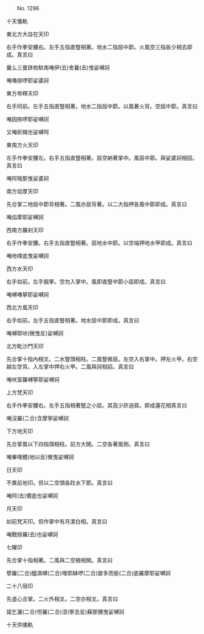 ﻿　　No. 1296

十天儀軌

東北方大自在天印

右手作拳安腰右。左手五指直豎相著。地水二指屈中節。火風空三指各少相去即成。真言曰

曩么三曼跢勃馱南唵伊(去)舍曩(去)曳娑嚩訶

唵嚕捺啰耶娑婆訶

東方帝釋天印

右手同前。左手五指直豎相著。地水二指屈中節。以風著火背。空屈中節。真言曰

唵因捺啰耶娑嚩訶

又唵斫羯也娑嚩呵

東南方火天印

左手作拳安腰左。右手五指直豎相著。屈空納著掌中。風屈中節。與娑婆訶相招。真言曰

唵阿哦那曳娑婆訶

南方焰摩天印

先合掌二地屈中節背相著。二風亦屈背著。以二大指押各風中節即成。真言曰

唵焰摩耶娑嚩訶

西南方羅剎天印

右手作拳安腰。右手五指直豎相著。屈地水中節。以空端押地水甲即成。真言曰

唵地哩底曳娑嚩訶

西方水天印

右手如前。左手掘拳。空勿入掌中。風即直豎中節小屈即成。真言曰

唵嚩嚕拏耶娑嚩訶

西北方風天印

右手如前。左手五指直豎相著。地水屈中節即成。真言曰

唵嚩耶吠(微曳反)娑嚩訶

北方毗沙門天印

先合掌十指內相叉。二水豎頭相柱。二風豎微屈。左空入右掌中。押左火甲。右空越左空背。入左掌中押右火甲。二風與訶相招。真言曰

唵吠室羅嚩拏耶娑嚩訶

上方梵天印

右手作拳安腰右。左手五指相著豎之小屈。其高少許過肩。即成蓮花相真言曰

唵沒羅(二合)含摩寧娑嚩訶

下方地天印

先合掌風以下四指頭相柱。前方大開。二空各著風側。真言曰

唵畢哩體(地以反)微曳娑嚩訶

日天印

不異前地印。但以二空頭各跓水下節。真言曰

唵阿(去)儞底也娑嚩訶

月天印

如前梵天印。但作掌中有月潔白相。真言曰

唵戰捺羅(去)也娑嚩訶

七曜印

先合掌十指相著。二風與二空極相開。真言曰

孽羅(二合)醯濕嚩(二合)哩耶缽啰(二合)跛多而偷(二合)底羅摩耶娑嚩訶

二十八宿印

先虛心合掌。二火外相叉。二空亦相叉。真言曰

諾乞灑(二合)怛羅(二合)涅(寧去反)蘇那儞曳娑嚩訶

十天供儀軌

